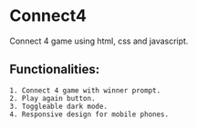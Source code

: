 # Connect4
Connect 4 game using html, css and javascript.

## Functionalities: 
    1. Connect 4 game with winner prompt.
    2. Play again button.
    3. Toggleable dark mode.
    4. Responsive design for mobile phones.

